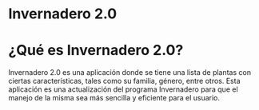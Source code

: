 # Invernadero 2.0

# ¿Qué es Invernadero 2.0?
Invernadero 2.0 es una aplicación donde se tiene una lista de plantas con ciertas características, tales como su familia, género, entre otros. Esta aplicación es una actualización del programa Invernadero para que el manejo de la misma sea más sencilla y eficiente para el usuario.


